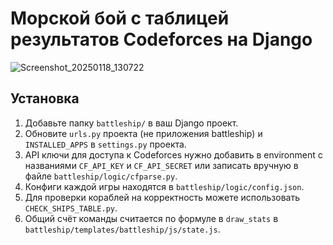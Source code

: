 # Морской бой с таблицей результатов Codeforces на Django

![Screenshot_20250118_130722](https://github.com/user-attachments/assets/7deb0e48-eb62-4a0b-920e-7cd550f33b80)

## Установка

1. Добавьте папку `battleship/` в ваш Django проект.
2. Обновите `urls.py` проекта (не приложения battleship) и `INSTALLED_APPS` в `settings.py` проекта.
3. API ключи для доступа к Codeforces нужно добавить в environment с названиями `CF_API_KEY` и `CF_API_SECRET` или записать вручную в файле `battleship/logic/cfparse.py`.
4. Конфиги каждой игры находятся в `battleship/logic/config.json`.
5. Для проверки кораблей на корректность можете использовать `CHECK_SHIPS_TABLE.py`.
6. Общий счёт команды считается по формуле в `draw_stats` в `battleship/templates/battleship/js/state.js`.
